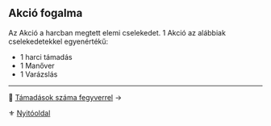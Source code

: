 ## Akció fogalma

Az Akció a harcban megtett elemi cselekedet. 1 Akció az alábbiak cselekedetekkel egyenértékű:
- 1 harci támadás
- 1 Manőver
- 1 Varázslás

---

🔗 [Támadások száma fegyverrel](063_03_tamadasok_szama_fegyverrel.md) →

⚜️ [Nyitóoldal](start.md)